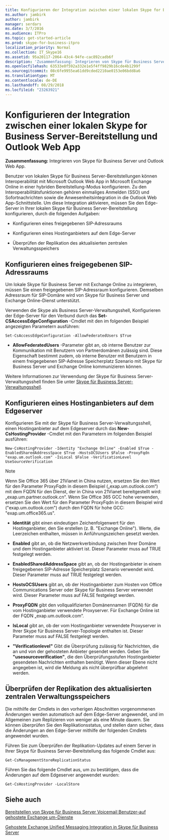 ```yaml
---
title: Konfigurieren der Integration zwischen einer lokalen Skype for Business Server-Bereitstellung und Outlook Web App
ms.author: jambirk
author: jambirk
manager: serdars
ms.date: 3/7/2016
ms.audience: ITPro
ms.topic: get-started-article
ms.prod: skype-for-business-itpro
localization_priority: Normal
ms.collection: IT_Skype16
ms.assetid: 95a20117-2064-43c4-94fe-cac892cadb6f
description: 'Zusammenfassung: Integrieren von Skype für Business Server und Outlook Web App.'
ms.openlocfilehash: 63533e0f592a332e1e5f4ff9829b16cde4b1299f
ms.sourcegitcommit: 08c6fe9955ea61dd9cded2210ae0153e06bdd8a6
ms.translationtype: MT
ms.contentlocale: de-DE
ms.lasthandoff: 08/29/2018
ms.locfileid: "23263921"
---
```

# <a name="configure-integration-between-on-premises-skype-for-business-server-and-outlook-web-app"></a>Konfigurieren der Integration zwischen einer lokalen Skype for Business Server-Bereitstellung und Outlook Web App

**Zusammenfassung:** Integrieren von Skype für Business Server und Outlook Web App.

Benutzer von lokalen Skype für Business Server-Bereitstellungen können Interoperabilität mit Microsoft Outlook Web App in Microsoft Exchange Online in einer hybriden Bereitstellung-Modus konfigurieren. Zu den Interoperabilitätsfunktionen gehören einmaliges Anmelden (SSO) und Sofortnachrichten sowie die Anwesenheitsintegration in die Outlook Web App-Schnittstelle. Um diese Integration aktivieren, müssen Sie den Edge-Server in Ihrer lokalen Skype für Business Server-Bereitstellung konfigurieren, durch die folgenden Aufgaben:

- Konfigurieren eines freigegebenen SIP-Adressraums

- Konfigurieren eines Hostinganbieters auf dem Edge-Server

- Überprüfen der Replikation des aktualisierten zentralen Verwaltungsspeichers

## <a name="configure-a-shared-sip-address-space"></a>Konfigurieren eines freigegebenen SIP-Adressraums

Um lokale Skype für Business Server mit Exchange Online zu integrieren, müssen Sie einen freigegebenen SIP-Adressraum konfigurieren. Demselben Adressraum für SIP-Domäne wird von Skype für Business Server und Exchange Online-Dienst unterstützt.

Verwenden die Skype als Business Server-Verwaltungsshell, Konfigurieren der Edge-Server für den Verbund durch das **Set-CSAccessEdgeConfiguration** -Cmdlet mit den im folgenden Beispiel angezeigten Parametern ausführen:

```
Set-CsAccessEdgeConfiguration -AllowFederatedUsers $True
```

- **AllowFederatedUsers** -Parameter gibt an, ob interne Benutzer zur Kommunikation mit Benutzern von Partnerdomänen zulässig sind. Diese Eigenschaft bestimmt zudem, ob interne Benutzer mit Benutzern in einem freigegebenen SIP-Adresse Speicherplatz Szenario mit Skype für Business Server und Exchange Online kommunizieren können.

Weitere Informationen zur Verwendung der Skype für Business Server-Verwaltungsshell finden Sie unter [Skype für Business Server-Verwaltungsshell](../../manage/management-shell.md).

## <a name="configure-a-hosting-provider-on-the-edge-server"></a>Konfigurieren eines Hostinganbieters auf dem Edgeserver

Konfigurieren Sie mit der Skype für Business Server-Verwaltungsshell, einen Hostinganbieter auf dem Edgeserver durch das **New-CsHostingProvider** -Cmdlet mit den Parametern im folgenden Beispiel ausführen:

```
New-CsHostingProvider -Identity "Exchange Online" -Enabled $True -EnabledSharedAddressSpace $True -HostsOCSUsers $False -ProxyFqdn "exap.um.outlook.com" -IsLocal $False -VerificationLevel UseSourceVerification
```

> [!NOTE]
> Wenn Sie Office 365 über 21Vianet in China nutzen, ersetzen Sie den Wert für den Parameter ProxyFqdn in diesem Beispiel („exap.um.outlook.com“) mit dem FQDN für den Dienst, der in China von 21Vianet bereitgestellt wird: „exap.um.partner.outlook.cn“. Wenn Sie Office 365 GCC hohe verwenden, ersetzen Sie den Wert für den Parameter ProxyFqdn in diesem Beispiel wird ("exap.um.outlook.com") durch den FQDN für hohe GCC: "exap.um.office365.us".

- **Identität** gibt einen eindeutigen Zeichenfolgenwert für den Hostinganbieter, den Sie erstellen (z. B. "Exchange Online"). Werte, die Leerzeichen enthalten, müssen in Anführungszeichen gesetzt werden.

- **Enabled** gibt an, ob die Netzwerkverbindung zwischen Ihrer Domäne und dem Hostinganbieter aktiviert ist. Dieser Parameter muss auf TRUE festgelegt werden.

- **EnabledSharedAddressSpace** gibt an, ob der Hostinganbieter in einem freigegebenen SIP-Adresse Speicherplatz Szenario verwendet wird. Dieser Parameter muss auf TRUE festgelegt werden.

- **HostsOCSUsers** gibt an, ob der Hostinganbieter zum Hosten von Office Communications Server oder Skype für Business Server verwendet wird. Dieser Parameter muss auf FALSE festgelegt werden.

- **ProxyFQDN** gibt den vollqualifizierten Domänennamen (FQDN) für die vom Hostinganbieter verwendete Proxyserver. Für Exchange Online ist der FQDN „exap.um.outlook.com“.

- **IsLocal** gibt an, ob der vom Hostinganbieter verwendete Proxyserver in Ihrer Skype für Business Server-Topologie enthalten ist. Dieser Parameter muss auf FALSE festgelegt werden.

- **"Verificationlevel"** Gibt die Überprüfung zulässig für Nachrichten, die an und von der gehosteten Anbieter gesendet werden. Geben Sie **"usesourceverification"**, die den Überprüfungsstufen Hostinganbieter gesendeten Nachrichten enthalten benötigt. Wenn dieser Ebene nicht angegeben ist, wird die Meldung als nicht überprüfbar abgelehnt werden.

## <a name="verify-replication-of-the-updated-central-management-store"></a>Überprüfen der Replikation des aktualisierten zentralen Verwaltungsspeichers

Die mithilfe der Cmdlets in den vorherigen Abschnitten vorgenommenen Änderungen werden automatisch auf dem Edge-Server angewendet, und im Allgemeinen zum Replizieren von weniger als eine Minute dauern. Sie können überprüfen Sie den Replikationsstatus, und stellen dann sicher, dass die Änderungen an den Edge-Server mithilfe der folgenden Cmdlets angewendet wurden.

Führen Sie zum Überprüfen der Replikation-Updates auf einem Server in Ihrer Skype für Business Server-Bereitstellung das folgende Cmdlet aus:

```
Get-CsManagementStoreReplicationStatus
```

Führen Sie das folgende Cmdlet aus, um zu bestätigen, dass die Änderungen auf dem Edgeserver angewendet wurden:

```
Get-CsHostingProvider -LocalStore
```

## <a name="see-also"></a>Siehe auch

[Bereitstellen von Skype für Business Server Voicemail Benutzer-auf gehostete Exchange um-Dienste](https://technet.microsoft.com/library/306d3fb5-231b-4f0b-b8d8-0d9083b5ed77.aspx)

[Gehostete Exchange Unified Messaging Integration in Skype für Business Server](https://technet.microsoft.com/library/f4de0165-da3b-499e-98fc-28ddd0db02d5.aspx)